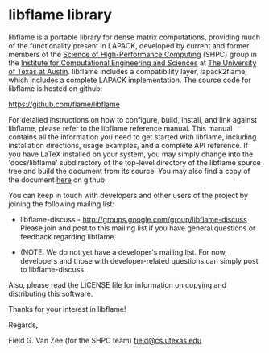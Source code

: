 # libflame library

libflame is a portable library for dense matrix computations, providing
much of the functionality present in LAPACK, developed by current and
former members of the
[Science of High-Performance Computing](http://shpc.ices.utexas.edu/)
(SHPC) group in the
[Institute for Computational Engineering and Sciences](https://www.ices.utexas.edu/)
at [The University of Texas at Austin](https://www.utexas.edu/).
libflame includes a compatibility layer, lapack2flame, which includes
a complete LAPACK implementation.
The source code for libflame is hosted on github:

  https://github.com/flame/libflame

For detailed instructions on how to configure, build, install, and link
against libflame, please refer to the libflame reference manual.
This manual contains all the information you need to get started with
libflame, including installation directions, usage examples, and a
complete API reference. If you have LaTeX installed on your system, you
may simply change into the 'docs/libflame' subdirectory of the top-level
directory of the libflame source tree and build the document from its
source. You may also find a copy of the document
[here](docs/libflame/libflame.pdf) on github.

You can keep in touch with developers and other users of the project by
joining the following mailing list:

 - libflame-discuss - http://groups.google.com/group/libflame-discuss
    Please join and post to this mailing list if you have general questions
    or feedback regarding libflame.

 -  (NOTE: We do not yet have a developer's mailing list. For now,
    developers and those with developer-related questions can simply post
    to libflame-discuss.

Also, please read the LICENSE file for information on copying and
distributing this software.

Thanks for your interest in libflame!

Regards,

Field G. Van Zee
(for the SHPC team)
field@cs.utexas.edu
